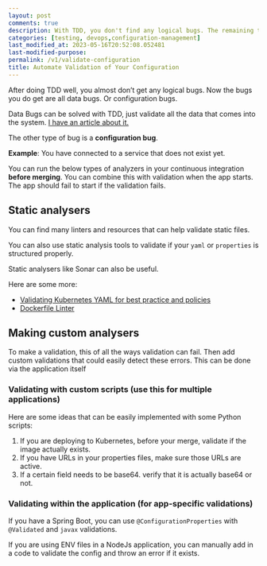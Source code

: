 ```yaml
---
layout: post
comments: true
description: With TDD, you don't find any logical bugs. The remaining types of bugs are data bugs and configuration bugs. This article discusses configuration validations to find and fix config bugs.
categories: [testing, devops,configuration-management]
last_modified_at: 2023-05-16T20:52:08.052481
last-modified-purpose:
permalink: /v1/validate-configuration
title: Automate Validation of Your Configuration
---
```


After doing TDD well, you almost don’t get any logical bugs. Now the bugs you do get are all data bugs. Or configuration bugs.

Data Bugs can be solved with TDD, just validate all the data that comes into the system. [I have an article about it.](/pre-save-data-validation)

The other type of bug is a **configuration bug**.

**Example**: You have connected to a service that does not exist yet.

You can run the below types of analyzers in your continuous integration **before merging**. You can combine this with validation when the app starts. The app should fail to start if the validation fails.

## Static analysers

You can find many linters and resources that can help validate static files.

You can also use static analysis tools to validate if your `yaml` or `properties` is structured properly.

Static analysers like Sonar can also be useful.

Here are some more:

- [Validating Kubernetes YAML for best practice and policies](https://learnk8s.io/validating-kubernetes-yaml "‌")
- [Dockerfile Linter](https://github.com/hadolint/hadolint "‌")

## Making custom analysers

To make a validation, this of all the ways validation can fail. Then add custom validations that could easily detect these errors. This can be done via the application itself

### Validating with custom scripts (use this for multiple applications)

Here are some ideas that can be easily implemented with some Python scripts:

1. If you are deploying to Kubernetes, before your merge, validate if the image actually exists.
2. If you have URLs in your properties files, make sure those URLs are active.
3. If a certain field needs to be base64. verify that it is actually base64 or not.

### Validating within the application (for app-specific validations)

If you have a Spring Boot, you can use `@ConfigurationProperties` with `@Validated` and `javax` validations.

If you are using ENV files in a NodeJs application, you can manually add in a code to validate the config and throw an error if it exists.
